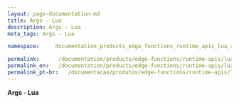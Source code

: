 ```yaml
---
layout: page-documentation-md
title: Args - Lua
description: Args - Lua
meta_tags: Args - Lua

namespace:     documentation_products_edge_functions_runtime_apis_lua_args

permalink:      /documentation/products/edge-functions/runtime-apis/lua/args/
permalink_en:   /documentation/products/edge-functions/runtime-apis/lua/args/
permalink_pt-br:   /documentacao/produtos/edge-functions/runtime-apis/lua/args/
---
```

**Args - Lua**

